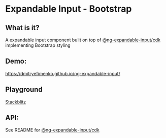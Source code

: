 # Expandable Input - Bootstrap

## What is it?
A expandable input component built on top of [@ng-expandable-input/cdk](https://github.com/DmitryEfimenko/ng-expandable-input/tree/master/projects/ng-expandable-input) implementing Bootstrap styling

## Demo:
https://dmitryefimenko.github.io/ng-expandable-input/

## Playground
[Stackblitz](https://stackblitz.com/github/DmitryEfimenko/ng-expandable-input?file=src%2Fapp%2Fbootstrap%2Fbootstrap.component.html)

## API:
See README for [@ng-expandable-input/cdk](https://github.com/DmitryEfimenko/ng-expandable-input/tree/master/projects/ng-expandable-input#api)
